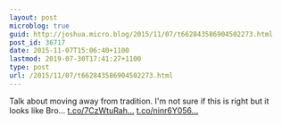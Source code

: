 ```yaml
---
layout: post
microblog: true
guid: http://joshua.micro.blog/2015/11/07/t662843586904502273.html
post_id: 36717
date: 2015-11-07T15:06:40+1100
lastmod: 2019-07-30T17:41:27+1100
type: post
url: /2015/11/07/t662843586904502273.html
---
```

Talk about moving away from tradition. I'm not sure if this is right but it looks like Bro… [t.co/7CzWtuRah...](https://t.co/7CzWtuRahx) [t.co/ninr6Y056...](https://t.co/ninr6Y056P)
